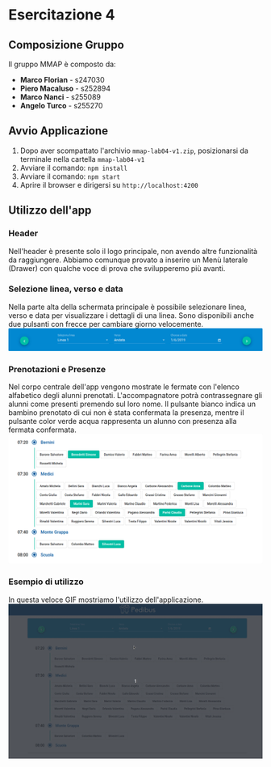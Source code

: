 # Esercitazione 4
## Composizione Gruppo

Il gruppo MMAP è composto da:
- **Marco Florian** - s247030
- **Piero Macaluso** - s252894
- **Marco Nanci** - s255089
- **Angelo Turco** - s255270

## Avvio Applicazione
1. Dopo aver scompattato l'archivio `mmap-lab04-v1.zip`, posizionarsi da terminale nella cartella `mmap-lab04-v1`
2. Avviare il comando: `npm install`
3. Avviare il comando: `npm start`
4. Aprire il browser e dirigersi su `http://localhost:4200`

## Utilizzo dell'app
### Header
Nell'header è presente solo il logo principale, non avendo altre funzionalità da raggiungere.
Abbiamo comunque provato a inserire un Menù laterale (Drawer) con qualche voce di prova
che svilupperemo più avanti.

### Selezione linea, verso e data
Nella parte alta della schermata principale è possibile selezionare linea, verso e data per visualizzare i dettagli di una linea.
Sono disponibili anche due pulsanti con frecce per cambiare giorno velocemente.
![Toolbar](img/toolbar.png)

### Prenotazioni e Presenze
Nel corpo centrale dell'app vengono mostrate le fermate con l'elenco alfabetico degli alunni
prenotati. L'accompagnatore potrà contrassegnare gli alunni come presenti premendo sul
loro nome. Il pulsante bianco indica un bambino prenotato di cui non è stata confermata la presenza,
mentre il pulsante color verde acqua rappresenta un alunno
con presenza alla fermata confermata.
![Prenotazioni](img/prenotazioni.png)

### Esempio di utilizzo
In questa veloce GIF mostriamo l'utilizzo dell'applicazione.
![Esempio di Utilizzo](img/esempio.gif)

